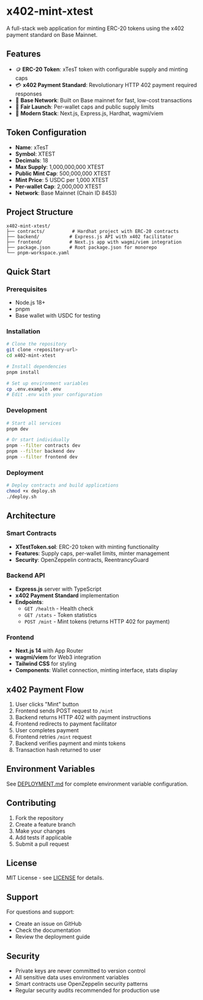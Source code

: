 # x402-mint-xtest

A full-stack web application for minting ERC-20 tokens using the x402 payment standard on Base Mainnet.

## Features

- 🪙 **ERC-20 Token**: xTesT token with configurable supply and minting caps
- 💳 **x402 Payment Standard**: Revolutionary HTTP 402 payment required responses
- 🔗 **Base Network**: Built on Base mainnet for fast, low-cost transactions
- 🎯 **Fair Launch**: Per-wallet caps and public supply limits
- 🚀 **Modern Stack**: Next.js, Express.js, Hardhat, wagmi/viem

## Token Configuration

- **Name**: xTesT
- **Symbol**: XTEST
- **Decimals**: 18
- **Max Supply**: 1,000,000,000 XTEST
- **Public Mint Cap**: 500,000,000 XTEST
- **Mint Price**: 5 USDC per 1,000 XTEST
- **Per-wallet Cap**: 2,000,000 XTEST
- **Network**: Base Mainnet (Chain ID 8453)

## Project Structure

```
x402-mint-xtest/
├── contracts/          # Hardhat project with ERC-20 contracts
├── backend/           # Express.js API with x402 facilitator
├── frontend/          # Next.js app with wagmi/viem integration
├── package.json       # Root package.json for monorepo
└── pnpm-workspace.yaml
```

## Quick Start

### Prerequisites

- Node.js 18+
- pnpm
- Base wallet with USDC for testing

### Installation

```bash
# Clone the repository
git clone <repository-url>
cd x402-mint-xtest

# Install dependencies
pnpm install

# Set up environment variables
cp .env.example .env
# Edit .env with your configuration
```

### Development

```bash
# Start all services
pnpm dev

# Or start individually
pnpm --filter contracts dev
pnpm --filter backend dev
pnpm --filter frontend dev
```

### Deployment

```bash
# Deploy contracts and build applications
chmod +x deploy.sh
./deploy.sh
```

## Architecture

### Smart Contracts

- **XTestToken.sol**: ERC-20 token with minting functionality
- **Features**: Supply caps, per-wallet limits, minter management
- **Security**: OpenZeppelin contracts, ReentrancyGuard

### Backend API

- **Express.js** server with TypeScript
- **x402 Payment Standard** implementation
- **Endpoints**:
  - `GET /health` - Health check
  - `GET /stats` - Token statistics
  - `POST /mint` - Mint tokens (returns HTTP 402 for payment)

### Frontend

- **Next.js 14** with App Router
- **wagmi/viem** for Web3 integration
- **Tailwind CSS** for styling
- **Components**: Wallet connection, minting interface, stats display

## x402 Payment Flow

1. User clicks "Mint" button
2. Frontend sends POST request to `/mint`
3. Backend returns HTTP 402 with payment instructions
4. Frontend redirects to payment facilitator
5. User completes payment
6. Frontend retries `/mint` request
7. Backend verifies payment and mints tokens
8. Transaction hash returned to user

## Environment Variables

See [DEPLOYMENT.md](./DEPLOYMENT.md) for complete environment variable configuration.

## Contributing

1. Fork the repository
2. Create a feature branch
3. Make your changes
4. Add tests if applicable
5. Submit a pull request

## License

MIT License - see [LICENSE](./LICENSE) for details.

## Support

For questions and support:
- Create an issue on GitHub
- Check the documentation
- Review the deployment guide

## Security

- Private keys are never committed to version control
- All sensitive data uses environment variables
- Smart contracts use OpenZeppelin security patterns
- Regular security audits recommended for production use
